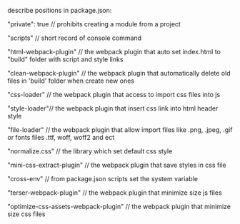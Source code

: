 describe positions in package.json:
 
"private": true // prohibits creating a module from a project

"scripts" // short record of console command

"html-webpack-plugin" // the webpack plugin that auto set index.html to "build" folder with script and style links

"clean-webpack-plugin" // the webpack plugin that automatically delete old files in 'build' folder when create new ones

"css-loader" // the webpack plugin that access to import css files into js

"style-loader"//  the webpack plugin that insert css link into html header style

"file-loader" // the webpack plugin that allow import files like .png, .jpeg, .gif or fonts files .ttf, woff, woff2 and ect

"normalize.css" // the library which set default css style

"mini-css-extract-plugin" //  the webpack plugin that save styles in css file

"cross-env" // from package.json scripts set the system variable

"terser-webpack-plugin" // the webpack plugin that minimize size js files

"optimize-css-assets-webpack-plugin" // the webpack plugin that minimize size css files